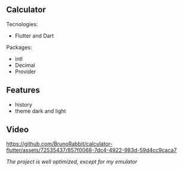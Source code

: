 ## Calculator 
Tecnologies:
- Flutter and Dart

Packages: 
- intl
- Decimal
- Provider

## Features
- history
- theme dark and light

## Video
https://github.com/BrunoRabbit/calculator-flutter/assets/72535437/857f0068-7dc4-4922-983d-59d4cc9caca7

<i> The project is well optimized, except for my emulator</i>
